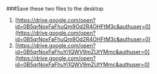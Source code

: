 ###Save these two files to the desktop
1. [https://drive.google.com/open?id=0B5qrNoxFaFhuQm9Od2R4OHFtM3c&authuser=0](https://drive.google.com/open?id=0B5qrNoxFaFhuQm9Od2R4OHFtM3c&authuser=0)
2. [https://drive.google.com/open?id=0B5qrNoxFaFhuYi1QWV9mZUtYMmc&authuser=0](https://drive.google.com/open?id=0B5qrNoxFaFhuYi1QWV9mZUtYMmc&authuser=0)
